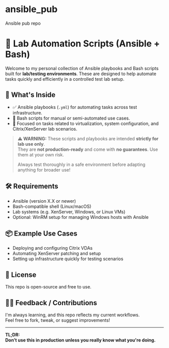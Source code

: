 # ansible_pub
Ansible pub repo
# 🧪 Lab Automation Scripts (Ansible + Bash)

Welcome to my personal collection of Ansible playbooks and Bash scripts built for **lab/testing environments**. These are designed to help automate tasks quickly and efficiently in a controlled test lab setup.

## 📁 What's Inside

- ✅ Ansible playbooks (`.yml`) for automating tasks across test infrastructure.
- 🐚 Bash scripts for manual or semi-automated use cases.
- 🔄 Focused on tasks related to virtualization, system configuration, and Citrix/XenServer lab scenarios.

> **⚠️ WARNING:**
> These scripts and playbooks are intended **strictly for lab use only**.  
> They are **not production-ready** and come with **no guarantees**. Use them at your own risk.
> 
> Always test thoroughly in a safe environment before adapting anything for broader use!

## 🛠 Requirements

- Ansible (version X.X or newer)
- Bash-compatible shell (Linux/macOS)
- Lab systems (e.g. XenServer, Windows, or Linux VMs)
- Optional: WinRM setup for managing Windows hosts with Ansible

## 📦 Example Use Cases

- Deploying and configuring Citrix VDAs
- Automating XenServer patching and setup
- Setting up infrastructure quickly for testing scenarios

## 🧾 License

This repo is open-source and free to use.

## 🙋‍♂️ Feedback / Contributions

I'm always learning, and this repo reflects my current workflows.  
Feel free to fork, tweak, or suggest improvements!

---

**TL;DR:**  
**Don’t use this in production unless you really know what you're doing.**

